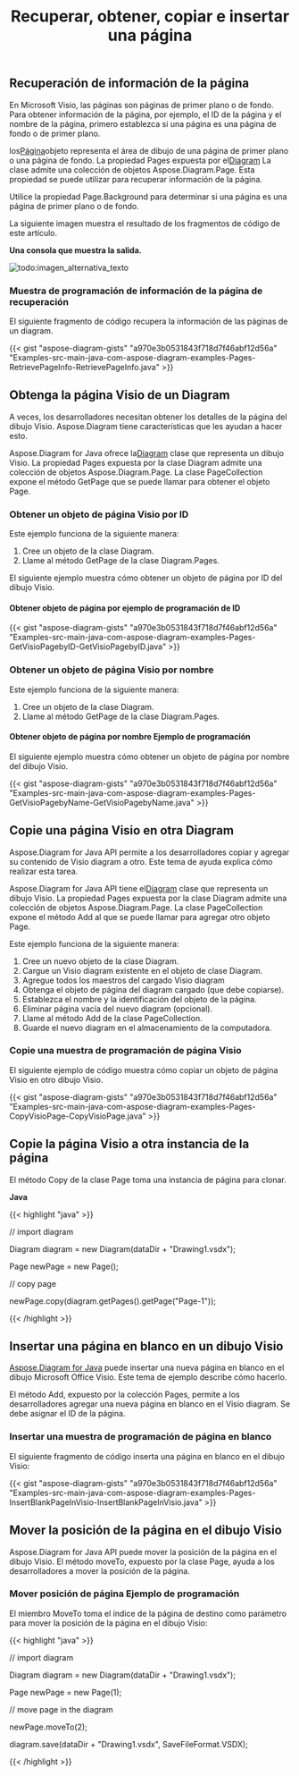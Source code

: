 ﻿---
title: Recuperar, obtener, copiar e insertar una página
type: docs
weight: 10
url: /es/java/retrieve-get-copy-and-insert-a-page/
---
## **Recuperación de información de la página**
En Microsoft Visio, las páginas son páginas de primer plano o de fondo. Para obtener información de la página, por ejemplo, el ID de la página y el nombre de la página, primero establezca si una página es una página de fondo o de primer plano.

 los[Página](https://reference.aspose.com/diagram/java/com.aspose.diagram/Page)objeto representa el área de dibujo de una página de primer plano o una página de fondo. La propiedad Pages expuesta por el[Diagram](https://reference.aspose.com/diagram/java) La clase admite una colección de objetos Aspose.Diagram.Page. Esta propiedad se puede utilizar para recuperar información de la página.

Utilice la propiedad Page.Background para determinar si una página es una página de primer plano o de fondo.

La siguiente imagen muestra el resultado de los fragmentos de código de este artículo.

**Una consola que muestra la salida.** 

![todo:imagen_alternativa_texto](retrieve-get-copy-and-insert-a-page_1.png)
### **Muestra de programación de información de la página de recuperación**
El siguiente fragmento de código recupera la información de las páginas de un diagram.

{{< gist "aspose-diagram-gists" "a970e3b0531843f718d7f46abf12d56a" "Examples-src-main-java-com-aspose-diagram-examples-Pages-RetrievePageInfo-RetrievePageInfo.java" >}}
## **Obtenga la página Visio de un Diagram**
A veces, los desarrolladores necesitan obtener los detalles de la página del dibujo Visio. Aspose.Diagram tiene características que les ayudan a hacer esto.

 Aspose.Diagram for Java ofrece la[Diagram](https://reference.aspose.com/diagram/java/com.aspose.diagram/diagram) clase que representa un dibujo Visio. La propiedad Pages expuesta por la clase Diagram admite una colección de objetos Aspose.Diagram.Page. La clase PageCollection expone el método GetPage que se puede llamar para obtener el objeto Page.
### **Obtener un objeto de página Visio por ID**
Este ejemplo funciona de la siguiente manera:

1. Cree un objeto de la clase Diagram.
1. Llame al método GetPage de la clase Diagram.Pages.

El siguiente ejemplo muestra cómo obtener un objeto de página por ID del dibujo Visio.
#### **Obtener objeto de página por ejemplo de programación de ID**
{{< gist "aspose-diagram-gists" "a970e3b0531843f718d7f46abf12d56a" "Examples-src-main-java-com-aspose-diagram-examples-Pages-GetVisioPagebyID-GetVisioPagebyID.java" >}}
### **Obtener un objeto de página Visio por nombre**
Este ejemplo funciona de la siguiente manera:

1. Cree un objeto de la clase Diagram.
1. Llame al método GetPage de la clase Diagram.Pages.
#### **Obtener objeto de página por nombre Ejemplo de programación**
El siguiente ejemplo muestra cómo obtener un objeto de página por nombre del dibujo Visio.

{{< gist "aspose-diagram-gists" "a970e3b0531843f718d7f46abf12d56a" "Examples-src-main-java-com-aspose-diagram-examples-Pages-GetVisioPagebyName-GetVisioPagebyName.java" >}}
## **Copie una página Visio en otra Diagram**
Aspose.Diagram for Java API permite a los desarrolladores copiar y agregar su contenido de Visio diagram a otro. Este tema de ayuda explica cómo realizar esta tarea.

 Aspose.Diagram for Java API tiene el[Diagram](https://reference.aspose.com/diagram/java/com.aspose.diagram/diagram) clase que representa un dibujo Visio. La propiedad Pages expuesta por la clase Diagram admite una colección de objetos Aspose.Diagram.Page. La clase PageCollection expone el método Add al que se puede llamar para agregar otro objeto Page.

Este ejemplo funciona de la siguiente manera:

1. Cree un nuevo objeto de la clase Diagram.
1. Cargue un Visio diagram existente en el objeto de clase Diagram.
1. Agregue todos los maestros del cargado Visio diagram
1. Obtenga el objeto de página del diagram cargado (que debe copiarse).
1. Establezca el nombre y la identificación del objeto de la página.
1. Eliminar página vacía del nuevo diagram (opcional).
1. Llame al método Add de la clase PageCollection.
1. Guarde el nuevo diagram en el almacenamiento de la computadora.
### **Copie una muestra de programación de página Visio**
El siguiente ejemplo de código muestra cómo copiar un objeto de página Visio en otro dibujo Visio.

{{< gist "aspose-diagram-gists" "a970e3b0531843f718d7f46abf12d56a" "Examples-src-main-java-com-aspose-diagram-examples-Pages-CopyVisioPage-CopyVisioPage.java" >}}
## **Copie la página Visio a otra instancia de la página**
El método Copy de la clase Page toma una instancia de página para clonar.

**Java**

{{< highlight "java" >}}

 // import diagram

Diagram diagram = new Diagram(dataDir + "Drawing1.vsdx");

Page newPage = new Page();

// copy page

newPage.copy(diagram.getPages().getPage("Page-1"));

{{< /highlight >}}
## **Insertar una página en blanco en un dibujo Visio**
[Aspose.Diagram for Java](https://products.aspose.com/diagram/java/) puede insertar una nueva página en blanco en el dibujo Microsoft Office Visio. Este tema de ejemplo describe cómo hacerlo.

El método Add, expuesto por la colección Pages, permite a los desarrolladores agregar una nueva página en blanco en el Visio diagram. Se debe asignar el ID de la página.
### **Insertar una muestra de programación de página en blanco**
El siguiente fragmento de código inserta una página en blanco en el dibujo Visio:

{{< gist "aspose-diagram-gists" "a970e3b0531843f718d7f46abf12d56a" "Examples-src-main-java-com-aspose-diagram-examples-Pages-InsertBlankPageInVisio-InsertBlankPageInVisio.java" >}}
## **Mover la posición de la página en el dibujo Visio**
Aspose.Diagram for Java API puede mover la posición de la página en el dibujo Visio. El método moveTo, expuesto por la clase Page, ayuda a los desarrolladores a mover la posición de la página.
### **Mover posición de página Ejemplo de programación**
El miembro MoveTo toma el índice de la página de destino como parámetro para mover la posición de la página en el dibujo Visio:

{{< highlight "java" >}}

 // import diagram

Diagram diagram = new Diagram(dataDir + "Drawing1.vsdx");

Page newPage = new Page(1);

// move page in the diagram

newPage.moveTo(2);

diagram.save(dataDir + "Drawing1.vsdx", SaveFileFormat.VSDX);

{{< /highlight >}}

